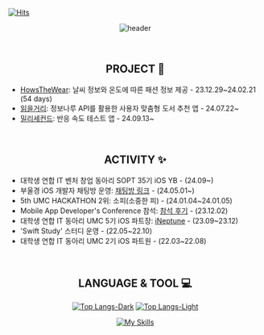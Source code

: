 [![Hits](https://hits.seeyoufarm.com/api/count/incr/badge.svg?url=https%3A%2F%2Fgithub.com%2Frafa-e1&count_bg=%2337945F&title_bg=%23000000&icon=apple.svg&icon_color=%23FFFFFF&title=HITS&edge_flat=false)](https://hits.seeyoufarm.com) 

<div align=center>

![header](https://capsule-render.vercel.app/api?type=venom&color=348858&height=300&section=header&text=Code%20With%20Heart.&fontSize=90&fontColor=FF3D5F&animation=twinkling)

<br>

## PROJECT 📱
<div align=left>

- [HowsTheWear](https://github.com/rafa-e1/HowsTheWear-iOS): 날씨 정보와 온도에 따른 패션 정보 제공 - 23.12.29~24.02.21 (54 days)
- [읽을거리](https://github.com/BOOK-TALK/Readables-iOS): 정보나루 API를 활용한 사용자 맞춤형 도서 추천 앱 - 24.07.22~
- [밀리세컨드](https://github.com/rafa-e1/Millisecond): 반응 속도 테스트 앱 - 24.09.13~

</div>

<br>

## ACTIVITY ✨
<div align=left>

- 대학생 연합 IT 벤처 창업 동아리 SOPT 35기 iOS YB - (24.09~)<br>
- 부울경 iOS 개발자 채팅방 운영: [채팅방 링크](https://open.kakao.com/o/gsa7zdpg) - (24.05.01~)<br>
- 5th UMC HACKATHON 2위: 소피(소중한 피) - (24.01.04~24.01.05)<br>
- Mobile App Developer's Conference 참석: [참석 후기](https://rafa.oopy.io/conference0-retrospect) - (23.12.02)<br>
- 대학생 연합 IT 동아리 UMC 5기 iOS 파트장: [iNeptune](https://github.com/iNeptune-Code-Adventurers/iNeptune) - (23.09~23.12)<br>
- 'Swift Study' 스터디 운영 - (22.05~22.10)<br>
- 대학생 연합 IT 동아리 UMC 2기 iOS 파트원 - (22.03~22.08)<br>

</div>

<br>

## LANGUAGE & TOOL 💻
[![Top Langs-Dark](https://github-readme-stats.vercel.app/api/top-langs/?username=rafa-e1&layout=compact&theme=vue-dark&border_color=348858&bg_color=0D1117&title_color=ffffff#gh-dark-mode-only)](https://github.com/anuraghazra/github-readme-stats#gh-dark-mode-only)
[![Top Langs-Light](https://github-readme-stats.vercel.app/api/top-langs/?username=rafa-e1&layout=compact&theme=vue&border_color=348858&title_color=000000#gh-light-mode-only)](https://github.com/anuraghazra/github-readme-stats#gh-light-mode-only)

[![My Skills](https://skillicons.dev/icons?i=swift,git,github,notion,figma,discord)](https://skillicons.dev)

</div>

